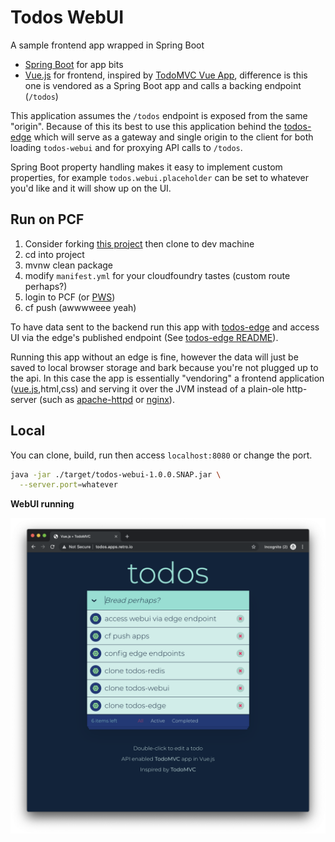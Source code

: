 # Todos WebUI

A sample frontend app wrapped in Spring Boot

* [Spring Boot](https://spring.io/projects/spring-boot) for app bits
* [Vue.js](https://vuejs.org/) for frontend, inspired by [TodoMVC Vue App](http://todomvc.com/examples/vue/), difference is this one is vendored as a Spring Boot app and calls a backing endpoint (``/todos``)

This application assumes the ``/todos`` endpoint is exposed from the same "origin".  Because of this its best to use this application behind the [todos-edge](https://github.com/corbtastik/todos-edge) which will serve as a gateway and single origin to the client for both loading ``todos-webui`` and for proxying API calls to ``/todos``.

Spring Boot property handling makes it easy to implement custom properties, for example ``todos.webui.placeholder`` can be set to whatever you'd like and it will show up on the UI.

## Run on PCF

1. Consider forking [this project](https://github.com/corbtastik/todos-webui) then clone to dev machine
1. cd into project
1. mvnw clean package
1. modify ``manifest.yml`` for your cloudfoundry tastes (custom route perhaps?)
1. login to PCF (or [PWS](https://run.pivotal.io/))
1. cf push (awwwweee yeah)

To have data sent to the backend run this app with [todos-edge](https://github.com/corbtastik/todos-edge) and access UI via the edge's published endpoint (See [todos-edge README](https://github.com/corbtastik/todos-edge)).

Running this app without an edge is fine, however the data will just be saved to local browser storage and bark because you're not plugged up to the api.  In this case the app is essentially "vendoring" a frontend application ([vue.js](https://vuejs.org/),html,css) and serving it over the JVM instead of a plain-ole http-server (such as [apache-httpd](https://httpd.apache.org/) or [nginx](https://www.nginx.com/)).    

## Local

You can clone, build, run then access ``localhost:8080`` or change the port.

```bash
java -jar ./target/todos-webui-1.0.0.SNAP.jar \
  --server.port=whatever
``` 

**WebUI running**

<p align="center">
    <img src="https://github.com/corbtastik/todos-images/raw/master/todos-webui/ui.png" width="640">
</p>


